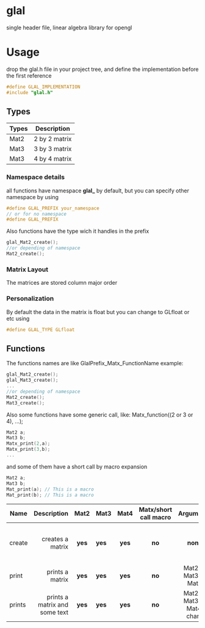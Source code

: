 # glal 
single header file, linear algebra library for opengl

# Usage
drop the glal.h file in your project tree, and define the implementation before the first reference
```c
#define GLAL_IMPLEMENTATION
#include "glal.h"
```
## Types
| Types        | Description       | 
| ------------- |:-------------:| 
| Mat2    | 2 by 2 matrix |
| Mat3     | 3 by 3 matrix      | 
| Mat3 | 4 by 4 matrix      |
### Namespace details
all functions have namespace **glal_** by default, but you can specify other namespace by using
```c
#define GLAL_PREFIX your_namespace
// or for no namespace 
#define GLAL_PREFIX
```
Also functions have the type wich it handles in the prefix
```c
glal_Mat2_create();
//or depending of namespace
Mat2_create();
```
### Matrix Layout
The matrices are stored column major order


### Personalization
By default the data in the matrix is float but you can change to GLfloat or etc using
```c
#define GLAL_TYPE GLfloat
```
## Functions
The functions names are like GlalPrefix_Matx_FunctionName
example:
```c
glal_Mat2_create();
glal_Mat3_create();
...
//or depending of namespace
Mat2_create();
Mat3_create();
```
Also some functions have some generic call, like:
Matx_function((2 or 3 or 4), ...);
```c
Mat2 a;
Mat3 b;
Matx_print(2,a);
Matx_print(3,b);
...
```
and some of them have a short call by macro expansion
```c
Mat2 a;
Mat3 b;
Mat_print(a); // This is a macro
Mat_print(b); // This is a macro
```
| Name        |  Description | Mat2 | Mat3 | Mat4 | Matx/short call macro | Arguments | return | 
| ---------- |----------:| :----------:| :--------| :-------:|  :-------:|  :-------:|  :-------:|
| create |  creates a matrix | **yes** | **yes** | **yes** | **no** | **none** |  Mat2 or Mat3 or Mat4 | 
| print | prints a matrix | **yes** | **yes** | **yes** | **no** | Mat2 or Mat3 or Mat4 |  void| 
| prints| prints a matrix and some text|**yes** | **yes** | **yes** | **no** |  Mat2 or Mat3 or Mat4, char*|  void| 







